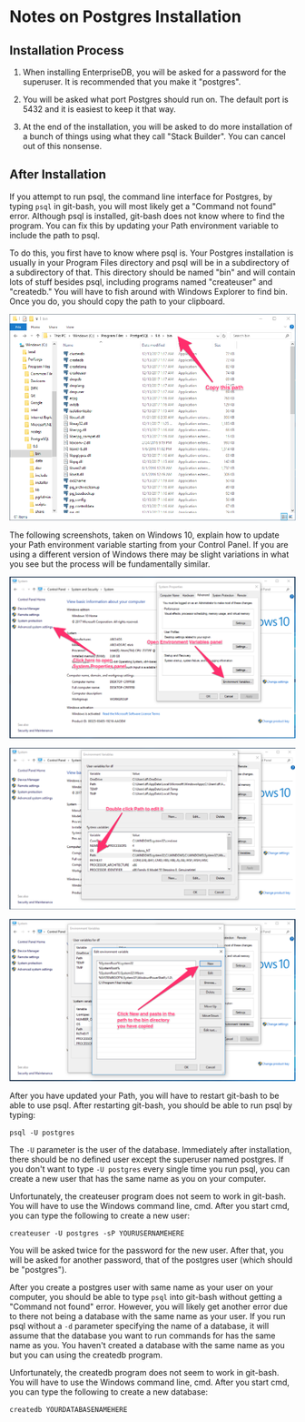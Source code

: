 # Notes on Postgres Installation

## Installation Process

1. When installing EnterpriseDB, you will be asked for a password for the superuser. It is recommended that you make it "postgres".

2. You will be asked what port Postgres should run on. The default port is 5432 and it is easiest to keep it that way.

3. At the end of the installation, you will be asked to do more installation of a bunch of things using what they call "Stack Builder". You can cancel out of this nonsense.

## After Installation

If you attempt to run psql, the command line interface for Postgres, by typing `psql` in git-bash, you will most likely get a "Command not found" error. Although psql is installed, git-bash does not know where to find the program. You can fix this by updating your Path environment variable to include the path to psql.

To do this, you first have to know where psql is. Your Postgres installation is usually in your Program Files directory and psql will be in a subdirectory of a subdirectory of that. This directory should be named "bin" and will contain lots of stuff besides psql, including programs named "createuser" and "createdb." You will have to fish around with Windows Explorer to find bin. Once you do, you should copy the path to your clipboard.

![bin](snip1.png)

The following screenshots, taken on Windows 10, explain how to update your Path environment variable starting from your Control Panel. If you are using a different version of Windows there may be slight variations in what you see but the process will be fundamentally similar.

![Update Path](snip2.png)

![Update Path](snip3.png)

![Update Path](snip4.png)

After you have updated your Path, you will have to restart git-bash to be able to use psql. After restarting git-bash, you should be able to run psql by typing:

```
psql -U postgres
```

The `-U` parameter is the user of the database. Immediately after installation, there should be no defined user except the superuser named postgres. If you don't want to type `-U postgres` every single time you run psql, you can create a new user that has the same name as you on your computer. 

Unfortunately, the createuser program does not seem to work in git-bash. You will have to use the Windows command line, cmd. After you start cmd, you can type the following to create a new user:

```
createuser -U postgres -sP YOURUSERNAMEHERE
```

You will be asked twice for the password for the new user. After that, you will be asked for another password, that of the postgres user (which should be "postgres").

After you create a postgres user with same name as your user on your computer, you should be able to type `psql` into git-bash without getting a "Command not found" error. However, you will likely get another error due to there not being a database with the same name as your user. If you run psql without a `-d` parameter specifying the name of a database, it will assume that the database you want to run commands for has the same name as you. You haven't created a database with the same name as you but you can using the createdb program.

Unfortunately, the createdb program does not seem to work in git-bash. You will have to use the Windows command line, cmd. After you start cmd, you can type the following to create a new database:

```
createdb YOURDATABASENAMEHERE
```
